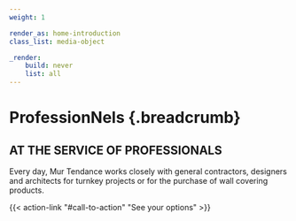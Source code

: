 ```yaml
---
weight: 1

render_as: home-introduction
class_list: media-object

_render:
    build: never
    list: all
---
```


# **ProfessionNels** {.breadcrumb}
## AT THE SERVICE OF PROFESSIONALS

Every day, Mur Tendance works closely with general contractors, designers and architects for turnkey projects or for the purchase of wall covering products.

{{< action-link "#call-to-action" "See your options" >}}
